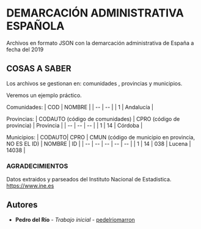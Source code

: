 # DEMARCACIÓN ADMINISTRATIVA ESPAÑOLA

Archivos en formato JSON con la demarcación administrativa de España a fecha del 2019

## COSAS A SABER

Los archivos se gestionan en:
comunidades , provincias y municipios.

Veremos un ejemplo práctico.

Comunidades:
| COD | NOMBRE |
| -- | -- |
| 1 | Andalucía |


Provincias:
| CODAUTO (código de comunidades) | CPRO (código de provincia) | Provincia |
| -- | -- | -- |
| 1 | 14 | Córdoba |


Municipios:
| CODAUTO| CPRO | CMUN (código de municipio en provincia, NO ES EL ID) | NOMBRE | ID |
| -- | -- | -- | -- | -- |
| 1 | 14 | 038 | Lucena | 14038 |


### AGRADECIMIENTOS

Datos extraidos y parseados del Instituto Nacional de Estadistica. 
https://www.ine.es


## Autores

* **Pedro del Río** - *Trabajo inicial* - [pedelriomarron](https://github.com/pedelriomarron)
